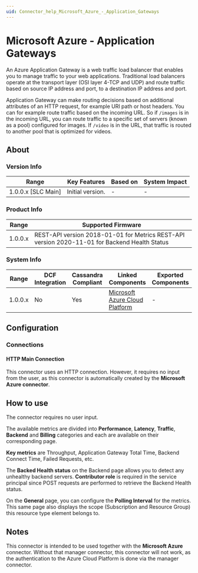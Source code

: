 ```yaml
---
uid: Connector_help_Microsoft_Azure_-_Application_Gateways
---
```


# Microsoft Azure - Application Gateways

An Azure Application Gateway is a web traffic load balancer that enables you to manage traffic to your web applications. Traditional load balancers operate at the transport layer (OSI layer 4-TCP and UDP) and route traffic based on source IP address and port, to a destination IP address and port.

Application Gateway can make routing decisions based on additional attributes of an HTTP request, for example URI path or host headers. You can for example route traffic based on the incoming URL. So if `/images` is in the incoming URL, you can route traffic to a specific set of servers (known as a pool) configured for images. If `/video` is in the URL, that traffic is routed to another pool that is optimized for videos.

## About

### Version Info

| **Range**            | **Key Features** | **Based on** | **System Impact** |
|----------------------|------------------|--------------|-------------------|
| 1.0.0.x \[SLC Main\] | Initial version. | \-           | \-                |

### Product Info

| **Range** | **Supported Firmware**                                                                        |
|-----------|-----------------------------------------------------------------------------------------------|
| 1.0.0.x   | REST-API version 2018-01-01 for Metrics REST-API version 2020-11-01 for Backend Health Status |

### System Info

| **Range** | **DCF Integration** | **Cassandra Compliant** | **Linked Components**                                                   | **Exported Components** |
|-----------|---------------------|-------------------------|-------------------------------------------------------------------------|-------------------------|
| 1.0.0.x   | No                  | Yes                     | [Microsoft Azure Cloud Platform](xref:Connector_help_Microsoft_Azure) | \-                      |

## Configuration

### Connections

#### HTTP Main Connection

This connector uses an HTTP connection. However, it requires no input from the user, as this connector is automatically created by the **Microsoft Azure connector**.

## How to use

The connector requires no user input.

The available metrics are divided into **Performance**, **Latency**, **Traffic**, **Backend** and **Billing** categories and each are available on their corresponding page.

**Key metrics** are Throughput, Application Gateway Total Time, Backend Connect Time, Failed Requests, etc.

The **Backed Health status** on the Backend page allows you to detect any unhealthy backend servers. **Contributor role** is required in the service principal since POST requests are performed to retrieve the Backend Health status.

On the **General** page, you can configure the **Polling Interval** for the metrics. This same page also displays the scope (Subscription and Resource Group) this resource type element belongs to.

## Notes

This connector is intended to be used together with the **Microsoft Azure** connector. Without that manager connector, this connector will not work, as the authentication to the Azure Cloud Platform is done via the manager connector.
